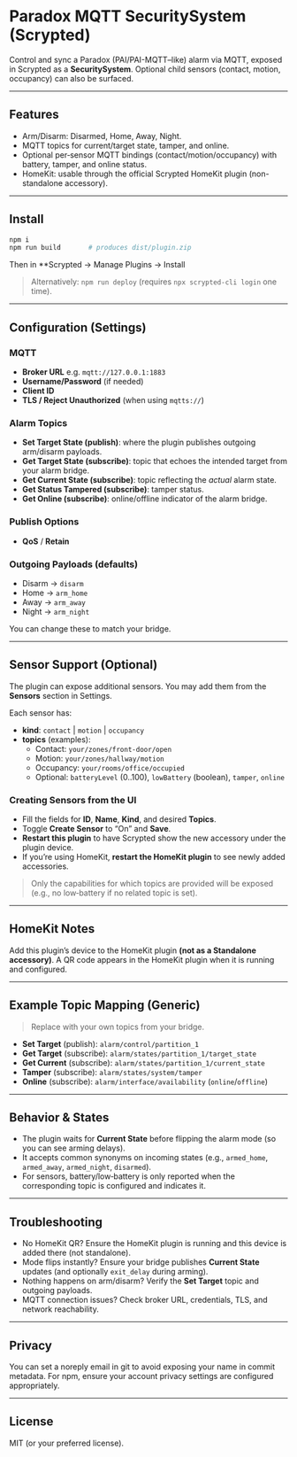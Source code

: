 # Paradox MQTT SecuritySystem (Scrypted)

Control and sync a Paradox (PAI/PAI-MQTT–like) alarm via MQTT, exposed in Scrypted as a **SecuritySystem**. Optional child sensors (contact, motion, occupancy) can also be surfaced.

---

## Features
- Arm/Disarm: Disarmed, Home, Away, Night.
- MQTT topics for current/target state, tamper, and online.
- Optional per‑sensor MQTT bindings (contact/motion/occupancy) with battery, tamper, and online status.
- HomeKit: usable through the official Scrypted HomeKit plugin (non-standalone accessory).

---

## Install
```bash
npm i
npm run build       # produces dist/plugin.zip
```
Then in **Scrypted → Manage Plugins → Install

> Alternatively: `npm run deploy` (requires `npx scrypted-cli login` one time).

---

## Configuration (Settings)
### MQTT
- **Broker URL** e.g. `mqtt://127.0.0.1:1883`
- **Username/Password** (if needed)
- **Client ID**
- **TLS / Reject Unauthorized** (when using `mqtts://`)

### Alarm Topics
- **Set Target State (publish)**: where the plugin publishes outgoing arm/disarm payloads.
- **Get Target State (subscribe)**: topic that echoes the intended target from your alarm bridge.
- **Get Current State (subscribe)**: topic reflecting the *actual* alarm state.
- **Get Status Tampered (subscribe)**: tamper status.
- **Get Online (subscribe)**: online/offline indicator of the alarm bridge.

### Publish Options
- **QoS** / **Retain**

### Outgoing Payloads (defaults)
- Disarm → `disarm`
- Home → `arm_home`
- Away → `arm_away`
- Night → `arm_night`

You can change these to match your bridge.

---

## Sensor Support (Optional)
The plugin can expose additional sensors. You may add them from the **Sensors** section in Settings.

Each sensor has:
- **kind**: `contact` | `motion` | `occupancy`
- **topics** (examples):
  - Contact: `your/zones/front-door/open`
  - Motion: `your/zones/hallway/motion`
  - Occupancy: `your/rooms/office/occupied`
  - Optional: `batteryLevel` (0..100), `lowBattery` (boolean), `tamper`, `online`

### Creating Sensors from the UI
- Fill the fields for **ID**, **Name**, **Kind**, and desired **Topics**.
- Toggle **Create Sensor** to “On” and **Save**.
- **Restart this plugin** to have Scrypted show the new accessory under the plugin device.
- If you’re using HomeKit, **restart the HomeKit plugin** to see newly added accessories.

> Only the capabilities for which topics are provided will be exposed (e.g., no low‑battery if no related topic is set).

---

## HomeKit Notes
Add this plugin’s device to the HomeKit plugin **(not as a Standalone accessory)**. A QR code appears in the HomeKit plugin when it is running and configured.

---

## Example Topic Mapping (Generic)
> Replace with your own topics from your bridge.
- **Set Target** (publish): `alarm/control/partition_1`
- **Get Target** (subscribe): `alarm/states/partition_1/target_state`
- **Get Current** (subscribe): `alarm/states/partition_1/current_state`
- **Tamper** (subscribe): `alarm/states/system/tamper`
- **Online** (subscribe): `alarm/interface/availability` (`online`/`offline`)

---

## Behavior & States
- The plugin waits for **Current State** before flipping the alarm mode (so you can see arming delays).
- It accepts common synonyms on incoming states (e.g., `armed_home`, `armed_away`, `armed_night`, `disarmed`).
- For sensors, battery/low‑battery is only reported when the corresponding topic is configured and indicates it.

---

## Troubleshooting
- No HomeKit QR? Ensure the HomeKit plugin is running and this device is added there (not standalone).
- Mode flips instantly? Ensure your bridge publishes **Current State** updates (and optionally `exit_delay` during arming).
- Nothing happens on arm/disarm? Verify the **Set Target** topic and outgoing payloads.
- MQTT connection issues? Check broker URL, credentials, TLS, and network reachability.

---

## Privacy
You can set a noreply email in git to avoid exposing your name in commit metadata. For npm, ensure your account privacy settings are configured appropriately.

---

## License
MIT (or your preferred license).
